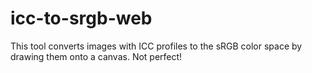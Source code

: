 # icc-to-srgb-web
This tool converts images with ICC profiles to the sRGB color space by drawing them onto a canvas. Not perfect!
